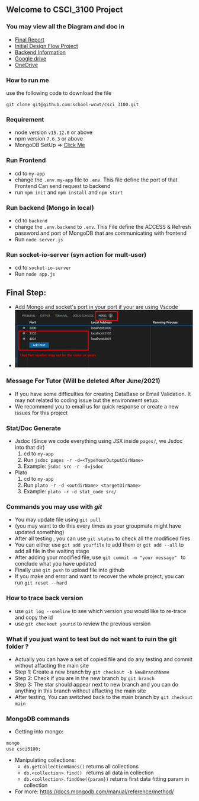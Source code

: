 ## Welcome to CSCI_3100 Project
### You may view all the Diagram and doc in 
+ [Final Report](https://drive.google.com/file/d/1zQQm_ixMZJcNaAR36l2ncpUCMNDIG9VS/view?usp=sharing)
+ [Initial Design Flow Project](https://drive.google.com/file/d/1bdqj0q4eLsF45A4qghM2rGrc6yCOqg4N/view?usp=sharing)
+ [Backend Information](/backend)
+ [Google drive](https://drive.google.com/drive/folders/1KoTn5ugbMzSGxRS61RfaG0zq1o0gV_ry?usp=sharing) 
+ [OneDrive](https://mycuhk-my.sharepoint.com/personal/1155109240_link_cuhk_edu_hk/_layouts/15/onedrive.aspx?id=%2Fpersonal%2F1155109240%5Flink%5Fcuhk%5Fedu%5Fhk%2FDocuments%2Fcsci3100%5FGroupE6&originalPath=aHR0cHM6Ly9teWN1aGstbXkuc2hhcmVwb2ludC5jb20vOmY6L2cvcGVyc29uYWwvMTE1NTEwOTI0MF9saW5rX2N1aGtfZWR1X2hrL0Vva3dBSDUzZTE5THFzN1ZNLVFtMzBvQkZJSXVVOFF2Ymo3eS1MaUV5M3pFMlE_cnRpbWU9TmhsU1RrYlQyRWc)


### How to run me
use the following code to download the file
```
git clone git@github.com:school-wcwt/csci_3100.git
```

### Requirement
- node version `v15.12.0` or above
- npm version `7.6.3` or above
- MongoDB SetUp => [Click Me](/backend)

### Run Frontend
- cd to `my-app`
- change the `.env.my-app` file to `.env`. This file define the port of that Frontend Can send request to backend
- run `npm init` and `npm install` and `npm start`

### Run backend (Mongo in local)
- cd to `backend`
- change the `.env.backend` to `.env`. This File define the ACCESS & Refresh password and port of MongoDB that are communicating with frontend
- Run `node server.js`

### Run socket-io-server (syn action for mult-user)
- cd to `socket-io-server` 
- Run `node app.js`

## Final Step: 
- Add Mongo and socket's port in your port if your are using Vscode
- ![AddPort](./ReadMe_img/addPort.png)

### Message For Tutor (Will be deleted After June/2021)
- If you have some difficulties for creating DataBase or Email Validation. It may not related to coding issue but the environment setup. 
- We recommend you to email us for quick response or create a new issues for this project 

### Stat/Doc Generate
- Jsdoc (Since we code everything using JSX inside `pages/`, we Jsdoc into that dir)
  1. cd to `my-app`
  2. Run `jsdoc pages -r -d=<TypeYourOutputDirName>`
  3. Example: `jsdoc src -r -d=jsdoc`
- Plato 
  1. cd to `my-app`
  2. Run `plato -r -d <outdirName> <targetDirName>`
  3. Example: `plato -r -d stat_code src/`
### Commands you may use with ***git***
- You may update file using `git pull` 
- (you may want to do this every times as your groupmate might have updated something)
- After all testing , you can use  `git status` to check all the modificed files
- You can either use `git add yourfile` to add them or `git add --all` to add all file in the waiting stage
- After adding your modified file, use `git commit -m "your message" ` to conclude what you have updated
- Finally use `git push` to upload file into github
- If you make and error and want to recover the whole project, you can run `git reset --hard`

### How to trace back version
- use `git log --oneline` to see which version you would like to re-trace and copy the id
- use `git checkout yourid` to review the previous version

### What if you just want to test but do not want to ruin the git folder ?
- Actually you can have a set of copied file and do any testing and commit without affacting the main site
- Step 1: Create a new branch  by `git checkout -b NewBranchName`
- Step 2: Check if you are in the new branch by `git branch`
- Step 3: The star should appear next to new branch and you can do anything in this branch without affacting the main site
- After testing, You can switched back to the main branch by `git checkout main` 

### MongoDB commands ###
-  Getting into mongo:
```
mongo 
use csci3100;
```
- Manipulating collections:
  - `db.getCollectionNames()` returns all collections
  - `db.<collection>.find() ` returns all data in collection
  - `db.<collection>.findOne({param})` returns first data fitting param in collection
- For more: https://docs.mongodb.com/manual/reference/method/ 

